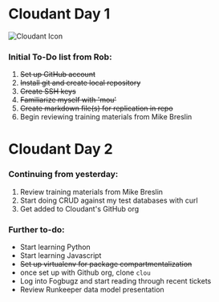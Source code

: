 # Cloudant Day 1
![Cloudant Icon](https://cloudant.com/wp-content/themes/cloudant/images/cloudant_logo_2012_retina.png)

### Initial To-Do list from Rob:
1. ~~Set up GitHub account~~
2. ~~Install git and create local repository~~
3. ~~Create SSH keys~~
4. ~~Familiarize myself with 'mou'~~
3. ~~Create markdown file(s) for replication in repo~~
4. Begin reviewing training materials from Mike Breslin

# Cloudant Day 2
### Continuing from yesterday:
1. Review training materials from Mike Breslin
2. Start doing CRUD against my test databases with curl
3. Get added to Cloudant's GitHub org

### Further to-do:
* Start learning Python
* Start learning Javascript
* ~~Set up virtualenv for package compartmentalization~~
* once set up with Github org, clone `clou`
* Log into Fogbugz and start reading through recent tickets
* Review Runkeeper data model presentation

